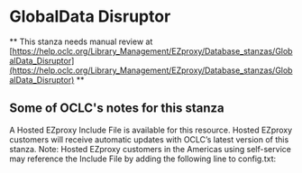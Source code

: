 # GlobalData Disruptor
** This stanza needs manual review at [https://help.oclc.org/Library_Management/EZproxy/Database_stanzas/GlobalData_Disruptor](https://help.oclc.org/Library_Management/EZproxy/Database_stanzas/GlobalData_Disruptor) **

## Some of OCLC's notes for this stanza

A Hosted EZproxy Include File is available for this resource. Hosted EZproxy customers will receive automatic updates with OCLC&rsquo;s latest version of this stanza. Note: Hosted EZproxy customers in the Americas using self-service may reference the Include File by adding the following line to config.txt:

&nbsp;

&nbsp;
